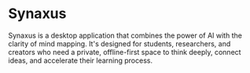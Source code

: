 # Synaxus
Synaxus is a desktop application that combines the power of AI with the clarity of mind mapping. It's designed for students, researchers, and creators who need a private, offline-first space to think deeply, connect ideas, and accelerate their learning process.
